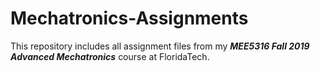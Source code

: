 # Mechatronics-Assignments

This repository includes all assignment files from my <b><i>MEE5316 Fall 2019 Advanced Mechatronics</i></b> course at FloridaTech.
